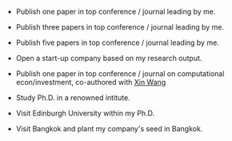 - Publish one paper in top conference / journal leading by me.
- Publish three papers in top conference / journal leading by me.
- Publish five papers in top conference / journal leading by me.



- Open a start-up company based on my research output.
- Publish one paper in top conference / journal on computational econ/investment, co-authored with [Xin Wang](https://wangxinalice.com)



- Study Ph.D. in a renowned intitute.

- Visit Edinburgh University within my Ph.D.
- Visit Bangkok and plant my company's seed in Bangkok.